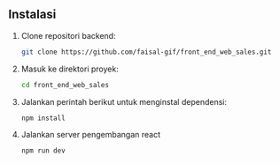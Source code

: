 ## Instalasi

1. Clone repositori backend:

   ```bash
   git clone https://github.com/faisal-gif/front_end_web_sales.git
   ```
   
2. Masuk ke direktori proyek:

   ```bash
   cd front_end_web_sales
   ```

3. Jalankan perintah berikut untuk menginstal dependensi:

   ```bash
   npm install
   ```

4. Jalankan server pengembangan react

   ```bash
   npm run dev
   ```
